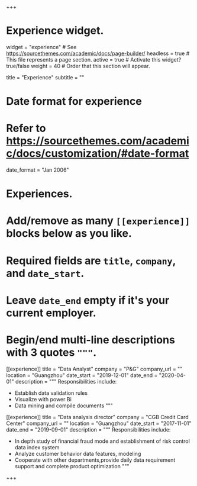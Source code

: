 +++
# Experience widget.
widget = "experience"  # See https://sourcethemes.com/academic/docs/page-builder/
headless = true  # This file represents a page section.
active = true  # Activate this widget? true/false
weight = 40  # Order that this section will appear.

title = "Experience"
subtitle = ""

# Date format for experience
#   Refer to https://sourcethemes.com/academic/docs/customization/#date-format
date_format = "Jan 2006"

# Experiences.
#   Add/remove as many `[[experience]]` blocks below as you like.
#   Required fields are `title`, `company`, and `date_start`.
#   Leave `date_end` empty if it's your current employer.
#   Begin/end multi-line descriptions with 3 quotes `"""`.
[[experience]]
  title = "Data Analyst"
  company = "P&G"
  company_url = ""
  location = "Guangzhou"
  date_start = "2019-12-01"
  date_end = "2020-04-01"
  description = """
  Responsibilities include:
  
  * Establish data validation rules
  * Visualize with power Bi
  * Data mining and compile documents
  """

[[experience]]
  title = "Data analysis director"
  company = "CGB Credit Card Center"
  company_url = ""
  location = "Guangzhou"
  date_start = "2017-11-01"
  date_end = "2019-09-01"
  description = """
  Responsibilities include:
  
  * In depth study of financial fraud mode and establishment of risk control data index system
  * Analyze customer behavior data features, modeling
  * Cooperate with other departments,provide daily data requirement support and complete product optimization
"""

+++
